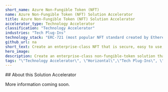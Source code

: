 ```yaml
---
short_name: Azure Non-Fungible Token (NFT)
name: Azure Non-Fungible Token (NFT) Solution Accelerator
title: Azure Non-Fungible Token (NFT) Solution Accelerator
accelerator_type: Technology Accelerator
classification: "Technology Accelerator"
industries: "Tech Plug-Ins"
technology_stack: "ERC-721 (most popular NFT standard created by Ethereum Foundation), Azure Key Vault, Azure Cosmos DB, Azure Kubernetes Clusters, External Transaction Signing, Sending to Blockchain Network, User Key Management, Business Transaction Indexing with REST API interfaces. "
github_url: na
short_text: Create an enterprise-class NFT that is secure, easy to use, and extensible to other enterprise applications.
hero_image: 
description: Create an enterprise-class non-fungible-token solution that is secure, easy to use, and extensible to other enterprise applications. 
tags: "\"Technology Accelerator\", \"Horizontal\",\"Tech Plug-Ins\", \"ERC-721\", \"Azure Key Vault\", \"Azure Cosmos DB\", \"Azure Kubernetes Clusters\", \"External Transaction Signing\", \"Sending to Blockchain Network\", \"User Key Management\", \"Business Transaction Indexing with REST API interfaces.\", \"Technology Accelerator\""
---
```

​​## About this Solution Accelerator

More information coming soon.
